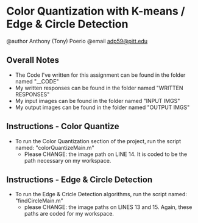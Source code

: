 # Color Quantization with K-means / Edge & Circle Detection
@author Anthony (Tony) Poerio
@email adp59@pitt.edu

## Overall Notes
- The Code I've written for this assignment can be found in the folder named "__CODE"
- My written responses can be found in the folder named "WRITTEN RESPONSES"
- My input images can be found in the folder named "INPUT IMGS"
- My output images can be found in the folder named "OUTPUT IMGS"

## Instructions - Color Quantize
- To run the Color Quantization section of the project, run the script named: "colorQuantizeMain.m"
    * Please CHANGE:  the image path on LINE 14. It is coded to be the path necessary on my workspace.

## Instructions - Edge & Circle Detection
- To run the Edge & Cricle Detection algorithms, run the script named: "findCircleMain.m"
    * please CHANGE: the image paths on LINES 13 and 15. Again, these paths are coded for my workspace.



